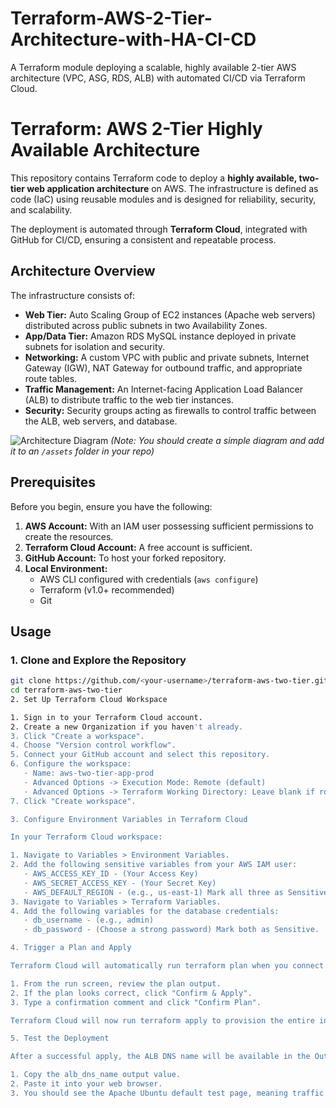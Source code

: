 # Terraform-AWS-2-Tier-Architecture-with-HA-CI-CD
A Terraform module deploying a scalable, highly available 2-tier AWS architecture (VPC, ASG, RDS, ALB) with automated CI/CD via Terraform Cloud.
# Terraform: AWS 2-Tier Highly Available Architecture

This repository contains Terraform code to deploy a **highly available, two-tier web application architecture** on AWS. The infrastructure is defined as code (IaC) using reusable modules and is designed for reliability, security, and scalability.

The deployment is automated through **Terraform Cloud**, integrated with GitHub for CI/CD, ensuring a consistent and repeatable process.

## Architecture Overview

The infrastructure consists of:
- **Web Tier:** Auto Scaling Group of EC2 instances (Apache web servers) distributed across public subnets in two Availability Zones.
- **App/Data Tier:** Amazon RDS MySQL instance deployed in private subnets for isolation and security.
- **Networking:** A custom VPC with public and private subnets, Internet Gateway (IGW), NAT Gateway for outbound traffic, and appropriate route tables.
- **Traffic Management:** An Internet-facing Application Load Balancer (ALB) to distribute traffic to the web tier instances.
- **Security:** Security groups acting as firewalls to control traffic between the ALB, web servers, and database.

![Architecture Diagram](./assets/architecture-diagram.png) *(Note: You should create a simple diagram and add it to an `/assets` folder in your repo)*

## Prerequisites

Before you begin, ensure you have the following:

1.  **AWS Account:** With an IAM user possessing sufficient permissions to create the resources.
2.  **Terraform Cloud Account:** A free account is sufficient.
3.  **GitHub Account:** To host your forked repository.
4.  **Local Environment:**
    - AWS CLI configured with credentials (`aws configure`)
    - Terraform (v1.0+ recommended)
    - Git

## Usage

### 1. Clone and Explore the Repository

```bash
git clone https://github.com/<your-username>/terraform-aws-two-tier.git
cd terraform-aws-two-tier
2. Set Up Terraform Cloud Workspace

1. Sign in to your Terraform Cloud account.
2. Create a new Organization if you haven't already.
3. Click "Create a workspace".
4. Choose "Version control workflow".
5. Connect your GitHub account and select this repository.
6. Configure the workspace:
   · Name: aws-two-tier-app-prod
   · Advanced Options -> Execution Mode: Remote (default)
   · Advanced Options -> Terraform Working Directory: Leave blank if root, or specify if in a subdirectory.
7. Click "Create workspace".

3. Configure Environment Variables in Terraform Cloud

In your Terraform Cloud workspace:

1. Navigate to Variables > Environment Variables.
2. Add the following sensitive variables from your AWS IAM user:
   · AWS_ACCESS_KEY_ID - (Your Access Key)
   · AWS_SECRET_ACCESS_KEY - (Your Secret Key)
   · AWS_DEFAULT_REGION - (e.g., us-east-1) Mark all three as Sensitive.
3. Navigate to Variables > Terraform Variables.
4. Add the following variables for the database credentials:
   · db_username - (e.g., admin)
   · db_password - (Choose a strong password) Mark both as Sensitive.

4. Trigger a Plan and Apply

Terraform Cloud will automatically run terraform plan when you connect the repository. To deploy:

1. From the run screen, review the plan output.
2. If the plan looks correct, click "Confirm & Apply".
3. Type a confirmation comment and click "Confirm Plan".

Terraform Cloud will now run terraform apply to provision the entire infrastructure in your AWS account.

5. Test the Deployment

After a successful apply, the ALB DNS name will be available in the Outputs section of the run.

1. Copy the alb_dns_name output value.
2. Paste it into your web browser.
3. You should see the Apache Ubuntu default test page, meaning traffic is successfully flowing through the ALB to your EC2 instances.
